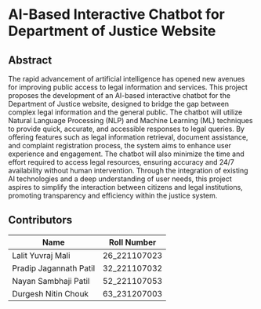 # AI-Based Interactive Chatbot for Department of Justice Website

## Abstract

The rapid advancement of artificial intelligence has opened new avenues for improving public access to legal information and services. This project proposes the development of an AI-based interactive chatbot for the Department of Justice website, designed to bridge the gap between complex legal information and the general public. The chatbot will utilize Natural Language Processing (NLP) and Machine Learning (ML) techniques to provide quick, accurate, and accessible responses to legal queries. By offering features such as legal information retrieval, document assistance, and complaint registration process, the system aims to enhance user experience and engagement. The chatbot will also minimize the time and effort required to access legal resources, ensuring accuracy and 24/7 availability without human intervention. Through the integration of existing AI technologies and a deep understanding of user needs, this project aspires to simplify the interaction between citizens and legal institutions, promoting transparency and efficiency within the justice system.

## Contributors
| Name                       | Roll Number  |
|----------------------------|-------------|
| Lalit Yuvraj Mali          | 26_221107023 |
| Pradip Jagannath Patil     | 32_221107032 |
| Nayan Sambhaji Patil       | 52_221107053 |
| Durgesh Nitin Chouk        | 63_231207003 |

